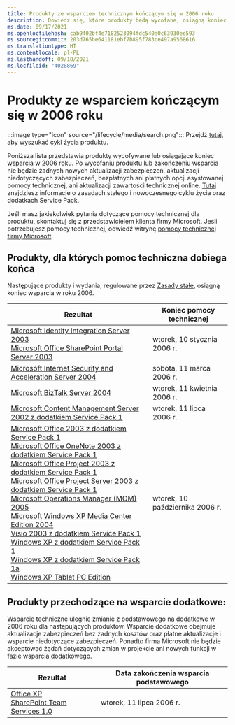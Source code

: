 ```yaml
---
title: Produkty ze wsparciem technicznym kończącym się w 2006 roku
description: Dowiedz się, które produkty będą wycofane, osiągną koniec wsparcia technicznego lub przejdą ze wsparcia podstawowego do dodatkowego w 2006 roku.
ms.date: 09/17/2021
ms.openlocfilehash: cab9402bf4e7182523094fdc540a0c63930ee593
ms.sourcegitcommit: 203d765be641181ebf7b895f783ce497a9568616
ms.translationtype: HT
ms.contentlocale: pl-PL
ms.lasthandoff: 09/18/2021
ms.locfileid: "4028869"
---
```

# <a name="products-ending-support-in-2006"></a>Produkty ze wsparciem kończącym się w 2006 roku

:::image type="icon" source="/lifecycle/media/search.png":::
Przejdź [tutaj](/lifecycle/products/), aby wyszukać cykl życia produktu.

Poniższa lista przedstawia produkty wycofywane lub osiągające koniec wsparcia w 2006 roku. Po wycofaniu produktu lub zakończeniu wsparcia nie będzie żadnych nowych aktualizacji zabezpieczeń, aktualizacji niedotyczących zabezpieczeń, bezpłatnych ani płatnych opcji asystowanej pomocy technicznej, ani aktualizacji zawartości technicznej online. [Tutaj](/lifecycle/overview/product-end-of-support-overview) znajdziesz informacje o zasadach stałego i nowoczesnego cyklu życia oraz dodatkach Service Pack.

Jeśli masz jakiekolwiek pytania dotyczące pomocy technicznej dla produktu, skontaktuj się z przedstawicielem klienta firmy Microsoft. Jeśli potrzebujesz pomocy technicznej, odwiedź witrynę [pomocy technicznej firmy Microsoft](https://support.microsoft.com/contactus/?ws=support).





## <a name="products-reaching-end-of-support"></a>Produkty, dla których pomoc techniczna dobiega końca

Następujące produkty i wydania, regulowane przez [Zasady stałe](/lifecycle/policies/fixed), osiągną koniec wsparcia w roku 2006.

| Rezultat | Koniec pomocy technicznej |
| --- | --- |
| [Microsoft Identity Integration Server 2003](/lifecycle/products/microsoft-identity-integration-server-2003?branch=live)<br>[Microsoft Office SharePoint Portal Server 2003](/lifecycle/products/microsoft-office-sharepoint-portal-server-2003?branch=live)<br> | wtorek, 10 stycznia 2006 r. |
| [Microsoft Internet Security and Acceleration Server 2004](/lifecycle/products/microsoft-internet-security-and-acceleration-server-2004?branch=live)<br> | sobota, 11 marca 2006 r. |
| [Microsoft BizTalk Server 2004](/lifecycle/products/microsoft-biztalk-server-2004?branch=live)<br> | wtorek, 11 kwietnia 2006 r. |
| [Microsoft Content Management Server 2002 z dodatkiem Service Pack 1](/lifecycle/products/microsoft-content-management-server-2002?branch=live)<br> | wtorek, 11 lipca 2006 r. |
| [Microsoft Office 2003 z dodatkiem Service Pack 1](/lifecycle/products/microsoft-office-2003?branch=live)<br>[Microsoft Office OneNote 2003 z dodatkiem Service Pack 1](/lifecycle/products/microsoft-office-onenote-2003?branch=live)<br>[Microsoft Office Project 2003 z dodatkiem Service Pack 1](/lifecycle/products/microsoft-office-project-2003?branch=live)<br>[Microsoft Office Project Server 2003 z dodatkiem Service Pack 1](/lifecycle/products/microsoft-office-project-server-2003?branch=live)<br>[Microsoft Operations Manager (MOM) 2005](/lifecycle/products/microsoft-operations-manager-2005?branch=live)<br>[Microsoft Windows XP Media Center Edition 2004](/lifecycle/products/microsoft-windows-xp-media-center-edition-2004?branch=live)<br>[Visio 2003 z dodatkiem Service Pack 1](/lifecycle/products/visio-2003?branch=live)<br>[Windows XP z dodatkiem Service Pack 1](/lifecycle/products/windows-xp?branch=live)<br>[Windows XP z dodatkiem Service Pack 1a](/lifecycle/products/windows-xp?branch=live)<br>[Windows XP Tablet PC Edition](/lifecycle/products/windows-xp-tablet-pc-edition?branch=live)<br> | wtorek, 10 października 2006 r. |


## <a name="products-moving-to-extended-support"></a>Produkty przechodzące na wsparcie dodatkowe:

Wsparcie techniczne ulegnie zmianie z podstawowego na dodatkowe w 2006 roku dla następujących produktów. Wsparcie dodatkowe obejmuje aktualizacje zabezpieczeń bez żadnych kosztów oraz płatne aktualizacje i wsparcie niedotyczące zabezpieczeń. Ponadto firma Microsoft nie będzie akceptować żądań dotyczących zmian w projekcie ani nowych funkcji w fazie wsparcia dodatkowego.

| Rezultat | Data zakończenia wsparcia podstawowego |
| --- | --- |
| [Office XP](/lifecycle/products/office-xp?branch=live)<br>[SharePoint Team Services 1.0](/lifecycle/products/sharepoint-team-services-10?branch=live)<br> | wtorek, 11 lipca 2006 r. |
